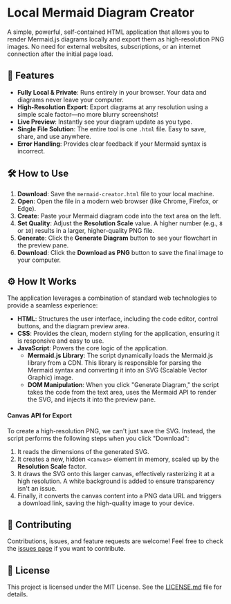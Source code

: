 # Local Mermaid Diagram Creator

A simple, powerful, self-contained HTML application that allows you to render Mermaid.js diagrams locally and export them as high-resolution PNG images. No need for external websites, subscriptions, or an internet connection after the initial page load.

## 🚀 Features

*   **Fully Local & Private**: Runs entirely in your browser. Your data and diagrams never leave your computer.
*   **High-Resolution Export**: Export diagrams at any resolution using a simple scale factor—no more blurry screenshots!
*   **Live Preview**: Instantly see your diagram update as you type.
*   **Single File Solution**: The entire tool is one `.html` file. Easy to save, share, and use anywhere.
*   **Error Handling**: Provides clear feedback if your Mermaid syntax is incorrect.

## 🛠️ How to Use

1.  **Download**: Save the `mermaid-creator.html` file to your local machine.
2.  **Open**: Open the file in a modern web browser (like Chrome, Firefox, or Edge).
3.  **Create**: Paste your Mermaid diagram code into the text area on the left.
4.  **Set Quality**: Adjust the **Resolution Scale** value. A higher number (e.g., `8` or `10`) results in a larger, higher-quality PNG file.
5.  **Generate**: Click the **Generate Diagram** button to see your flowchart in the preview pane.
6.  **Download**: Click the **Download as PNG** button to save the final image to your computer.

## ⚙️ How It Works

The application leverages a combination of standard web technologies to provide a seamless experience:

*   **HTML**: Structures the user interface, including the code editor, control buttons, and the diagram preview area.
*   **CSS**: Provides the clean, modern styling for the application, ensuring it is responsive and easy to use.
*   **JavaScript**: Powers the core logic of the application.
    *   **Mermaid.js Library**: The script dynamically loads the Mermaid.js library from a CDN. This library is responsible for parsing the Mermaid syntax and converting it into an SVG (Scalable Vector Graphic) image.
    *   **DOM Manipulation**: When you click "Generate Diagram," the script takes the code from the text area, uses the Mermaid API to render the SVG, and injects it into the preview pane.

#### Canvas API for Export

To create a high-resolution PNG, we can't just save the SVG. Instead, the script performs the following steps when you click "Download":

1.  It reads the dimensions of the generated SVG.
2.  It creates a new, hidden `<canvas>` element in memory, scaled up by the **Resolution Scale** factor.
3.  It draws the SVG onto this larger canvas, effectively rasterizing it at a high resolution. A white background is added to ensure transparency isn't an issue.
4.  Finally, it converts the canvas content into a PNG data URL and triggers a download link, saving the high-quality image to your device.

## 🤝 Contributing

Contributions, issues, and feature requests are welcome! Feel free to check the [issues page](https://github.com/your-username/your-repository/issues) if you want to contribute.

## 📄 License

This project is licensed under the MIT License. See the [LICENSE.md](LICENSE.md) file for details.
